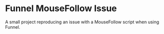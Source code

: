 Funnel MouseFollow Issue
========================

A small project reproducing an issue with a MouseFollow script when using Funnel.

